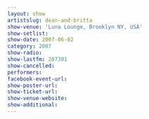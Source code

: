 ```yaml
---
layout: show
artistslug: dean-and-britta
show-venue: 'Luna Lounge, Brooklyn NY, USA'
show-setlist: 
show-date: 2007-06-02
category: 2007
show-radio: 
show-lastfm: 207301
show-cancelled: 
performers: 
facebook-event-url: 
show-poster-url: 
show-ticket-url: 
show-venue-website: 
show-additional: 
---
```


